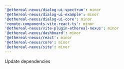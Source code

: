 ```yaml
---
'@ethereal-nexus/dialog-ui-spectrum': minor
'@ethereal-nexus/dialog-ui-example': minor
'@ethereal-nexus/dialog-ui-core': minor
'remote-components-vite-react-ts': minor
'@ethereal-nexus/vite-plugin-ethereal-nexus': minor
'@ethereal-nexus/dashboard': minor
'@ethereal-nexus/react': minor
'@ethereal-nexus/core': minor
'@ethereal-nexus/site': minor
---
```


Update dependencies
